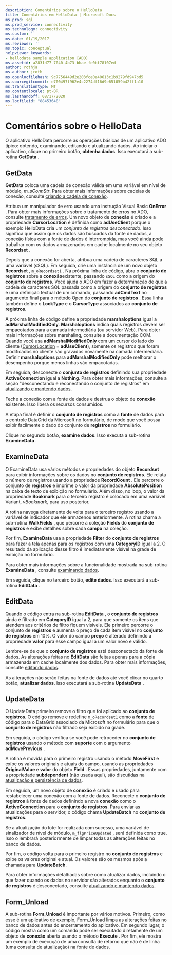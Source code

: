 ```yaml
---
description: Comentários sobre o HelloData
title: Comentários em HelloData | Microsoft Docs
ms.prod: sql
ms.prod_service: connectivity
ms.technology: connectivity
ms.custom: ''
ms.date: 01/19/2017
ms.reviewer: ''
ms.topic: conceptual
helpviewer_keywords:
- hellodata sample application [ADO]
ms.assetid: a2831d77-7040-4b73-bbae-fe0bf78107ed
author: rothja
ms.author: jroth
ms.openlocfilehash: 9c7756449d2e203fce0a40613c1b9279fd947bd5
ms.sourcegitcommit: e700497f962e4c2274df16d9e651059b42ff1a10
ms.translationtype: MT
ms.contentlocale: pt-BR
ms.lasthandoff: 08/17/2020
ms.locfileid: "88453648"
---
```

# <a name="comments-on-hellodata"></a>Comentários sobre o HelloData
O aplicativo HelloData percorre as operações básicas de um aplicativo ADO típico: obtendo, examinando, editando e atualizando dados. Ao iniciar o aplicativo, clique no primeiro botão, **obtenha dados**. Isso executará a sub-rotina **GetData** .  
  
## <a name="getdata"></a>GetData  
 **GetData** coloca uma cadeia de conexão válida em uma variável em nível de módulo, *m_sConnStr*. Para obter mais informações sobre cadeias de conexão, consulte [criando a cadeia de conexão](../../../ado/guide/data/creating-a-connection-string.md).  
  
 Atribua um manipulador de erro usando uma instrução Visual Basic **OnError** . Para obter mais informações sobre o tratamento de erros no ADO, consulte [tratamento de erros](../../../ado/guide/data/error-handling.md). Um novo objeto de **conexão** é criado e a propriedade **CursorLocation** é definida como **adUseClient** porque o exemplo HelloData cria um *conjunto de registros desconectado*. Isso significa que assim que os dados são buscados da fonte de dados, a conexão física com a fonte de dados é interrompida, mas você ainda pode trabalhar com os dados armazenados em cache localmente no seu objeto **Recordset** .  
  
 Depois que a conexão for aberta, atribua uma cadeia de caracteres SQL a uma variável (sSQL). Em seguida, crie uma instância de um novo objeto **Recordset** , `m_oRecordset1` . Na próxima linha de código, abra o **conjunto de registros** sobre a **conexão**existente, passando `sSQL` como a origem do **conjunto de registros**. Você ajuda o ADO em fazer a determinação de que a cadeia de caracteres SQL passada como a origem do **conjunto de registros** é uma definição textual de um comando, passando **adCmdText** no argumento final para o método Open do **conjunto de registros** . Essa linha também define o **LockType** e o **CursorType** associados ao **conjunto de registros**.  
  
 A próxima linha de código define a propriedade **marshaloptions** igual a **adMarshalModifiedOnly**. **Marshaloptions** indica quais registros devem ser empacotados para a camada intermediária (ou servidor Web). Para obter mais informações sobre marshaling, consulte a documentação COM. Quando você usa **adMarshalModifiedOnly** com um cursor do lado do cliente ([CursorLocation](../../../ado/reference/ado-api/cursorlocation-property-ado.md)  =  **adUseClient**), somente os registros que foram modificados no cliente são gravados novamente na camada intermediária. Definir **marshaloptions** para **adMarshalModifiedOnly** pode melhorar o desempenho porque menos linhas são empacotadas.  
  
 Em seguida, desconecte o **conjunto de registros** definindo sua propriedade **ActiveConnection** igual a **Nothing**. Para obter mais informações, consulte a seção "desconectando e reconectando o conjunto de registros" em [atualizando e mantendo dados](../../../ado/guide/data/updating-and-persisting-data.md).  
  
 Feche a conexão com a fonte de dados e destrua o objeto de **conexão** existente. Isso libera os recursos consumidos.  
  
 A etapa final é definir o **conjunto de registros** como a **fonte** de dados para o controle DataGrid da Microsoft no formulário, de modo que você possa exibir facilmente o dado do conjunto de **registros** no formulário.  
  
 Clique no segundo botão, **examine dados**. Isso executa a sub-rotina **ExamineData** .  
  
## <a name="examinedata"></a>ExamineData  
 O ExamineData usa vários métodos e propriedades do objeto **Recordset** para exibir informações sobre os dados no **conjunto de registros**. Ele relata o número de registros usando a propriedade **RecordCount** . Ele percorre o conjunto de **registros** e imprime o valor da propriedade **AbsolutePosition** na caixa de texto de exibição no formulário. Além disso, no loop, o valor da propriedade **Bookmark** para o terceiro registro é colocado em uma variável Variant, *vBookmark*, para uso posterior.  
  
 A rotina navega diretamente de volta para o terceiro registro usando a variável de indicador que ele armazenou anteriormente. A rotina chama a sub-rotina **WalkFields** , que percorre a coleção **Fields** do **conjunto de registros** e exibe detalhes sobre cada **campo** na coleção.  
  
 Por fim, **ExamineData** usa a propriedade **Filter** do **conjunto de registros** para fazer a tela apenas para os registros com uma **CategoryID** igual a 2. O resultado da aplicação desse filtro é imediatamente visível na grade de exibição no formulário.  
  
 Para obter mais informações sobre a funcionalidade mostrada na sub-rotina **ExamineData** , consulte [examinando dados](../../../ado/guide/data/examining-data.md).  
  
 Em seguida, clique no terceiro botão, **edite dados**. Isso executará a sub-rotina **EditData** .  
  
## <a name="editdata"></a>EditData  
 Quando o código entra na sub-rotina **EditData** , o **conjunto de registros** ainda é filtrado em **CategoryID** igual a 2, para que somente os itens que atendem aos critérios de filtro fiquem visíveis. Ele primeiro percorre o conjunto de **registros** e aumenta o preço de cada item visível no **conjunto de registros** em 10%. O valor do campo **preço** é alterado definindo a propriedade **valor** para esse campo igual a um valor novo e válido.  
  
 Lembre-se de que o **conjunto de registros** está desconectado da fonte de dados. As alterações feitas no **EditData** são feitas apenas para a cópia armazenada em cache localmente dos dados. Para obter mais informações, consulte [editando dados](../../../ado/guide/data/editing-data.md).  
  
 As alterações não serão feitas na fonte de dados até você clicar no quarto botão, **atualizar dados**. Isso executará a sub-rotina **UpdateData** .  
  
## <a name="updatedata"></a>UpdateData  
 O UpdateData primeiro remove o filtro que foi aplicado ao **conjunto de registros**. O código remove e redefine `m_oRecordset1` como a **fonte** de código para o DataGrid associado da Microsoft no formulário para que o **conjunto de registros** não filtrado seja exibido na grade.  
  
 Em seguida, o código verifica se você pode retroceder no **conjunto de registros** usando o método com **suporte** com o argumento **adMovePrevious** .  
  
 A rotina é movida para o primeiro registro usando o método **MoveFirst** e exibe os valores originais e atuais do campo, usando as propriedades **OriginalValue** e **valor** do objeto **Field** . Essas propriedades, juntamente com a propriedade **subdependent** (não usada aqui), são discutidas na [atualização e persistência de dados](../../../ado/guide/data/updating-and-persisting-data.md).  
  
 Em seguida, um novo objeto de **conexão** é criado e usado para restabelecer uma conexão com a fonte de dados. Reconecte o **conjunto de registros** à fonte de dados definindo a nova **conexão** como o **ActiveConnection** para o **conjunto de registros**. Para enviar as atualizações para o servidor, o código chama **UpdateBatch** no **conjunto de registros**.  
  
 Se a atualização do lote for realizada com sucesso, uma variável de sinalizador de nível de módulo, `m_flgPriceUpdated` , será definida como true. Isso o lembrará posteriormente de limpar todas as alterações feitas no banco de dados.  
  
 Por fim, o código volta para o primeiro registro no **conjunto de registros** e exibe os valores original e atual. Os valores são os mesmos após a chamada para **UpdateBatch**.  
  
 Para obter informações detalhadas sobre como atualizar dados, incluindo o que fazer quando os dados no servidor são alterados enquanto o **conjunto de registros** é desconectado, consulte [atualizando e mantendo dados](../../../ado/guide/data/updating-and-persisting-data.md).  
  
## <a name="form_unload"></a>Form_Unload  
 A sub-rotina **Form_Unload** é importante por vários motivos. Primeiro, como esse é um aplicativo de exemplo, Form_Unload limpa as alterações feitas no banco de dados antes do encerramento do aplicativo. Em segundo lugar, o código mostra como um comando pode ser executado diretamente de um objeto de **conexão** aberta usando o método **Execute** . Por fim, ele mostra um exemplo de execução de uma consulta de retorno que não é de linha (uma consulta de atualização) na fonte de dados.
